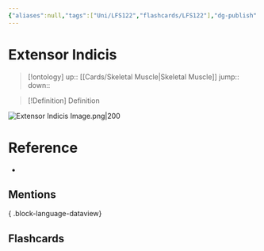 ```yaml
---
{"aliases":null,"tags":["Uni/LFS122","flashcards/LFS122"],"dg-publish":true,"permalink":"/cards/extensor-indicis/","dgPassFrontmatter":true}
---
```


# Extensor Indicis

> [!ontology]
> up:: [[Cards/Skeletal Muscle\|Skeletal Muscle]]
> jump:: 
> down:: 

> [!Definition] Definition
> 

![Extensor Indicis Image.png|200](/img/user/Extras/Images/Extensor%20Indicis%20Image.png)
# Reference
- 

## Mentions

{ .block-language-dataview}

## Flashcards

